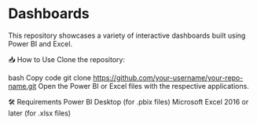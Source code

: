 # Dashboards

This repository showcases a variety of interactive dashboards built using Power BI and Excel.

📥 How to Use
Clone the repository:

bash
Copy code
git clone https://github.com/your-username/your-repo-name.git
Open the Power BI or Excel files with the respective applications.


🛠️ Requirements
Power BI Desktop (for .pbix files)
Microsoft Excel 2016 or later (for .xlsx files)
